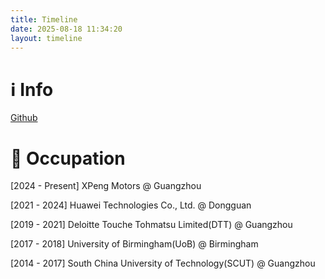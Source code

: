 ```yaml
---
title: Timeline
date: 2025-08-18 11:34:20
layout: timeline
---
```

# ℹ️ Info
[Github](https://github.com/sweet2honey)

# 💼 Occupation
[2024 - Present] XPeng Motors @ Guangzhou

[2021 - 2024] Huawei Technologies Co., Ltd. @ Dongguan

[2019 - 2021] Deloitte Touche Tohmatsu Limited(DTT) @ Guangzhou

[2017 - 2018] University of Birmingham(UoB) @ Birmingham

[2014 - 2017] South China University of Technology(SCUT) @ Guangzhou